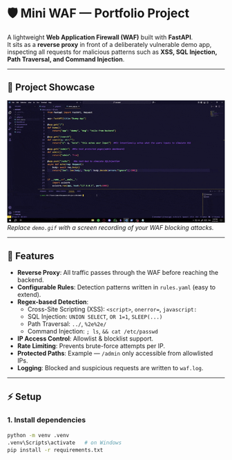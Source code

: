 # 🛡️ Mini WAF — Portfolio Project

A lightweight **Web Application Firewall (WAF)** built with **FastAPI**.  
It sits as a **reverse proxy** in front of a deliberately vulnerable demo app, inspecting all requests for malicious patterns such as **XSS, SQL Injection, Path Traversal, and Command Injection**.

---

## 🎥 Project Showcase
![Demo GIF](media/MINIWAFSNAPSHOTS.gif)  
*Replace `demo.gif` with a screen recording of your WAF blocking attacks.*

---

## 🚀 Features
- **Reverse Proxy**: All traffic passes through the WAF before reaching the backend.  
- **Configurable Rules**: Detection patterns written in `rules.yaml` (easy to extend).  
- **Regex-based Detection**:
  - Cross-Site Scripting (XSS): `<script>`, `onerror=`, `javascript:`  
  - SQL Injection: `UNION SELECT`, `OR 1=1`, `SLEEP(...)`  
  - Path Traversal: `../`, `%2e%2e/`  
  - Command Injection: `; ls`, `&& cat /etc/passwd`  
- **IP Access Control**: Allowlist & blocklist support.  
- **Rate Limiting**: Prevents brute-force attempts per IP.  
- **Protected Paths**: Example — `/admin` only accessible from allowlisted IPs.  
- **Logging**: Blocked and suspicious requests are written to `waf.log`.

---

## ⚡ Setup

### 1. Install dependencies
```bash
python -m venv .venv
.venv\Scripts\activate   # on Windows
pip install -r requirements.txt
